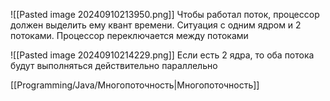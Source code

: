 ![[Pasted image 20240910213950.png]]
Чтобы работал поток, процессор должен выделить ему квант времени. Ситуация с одним ядром и 2 потоками. Процессор переключается между потоками

![[Pasted image 20240910214229.png]]
Если есть 2 ядра, то оба потока будут выполняться действительно параллельно

[[Programming/Java/Многопоточность|Многопоточность]]